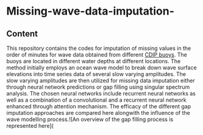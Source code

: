 # Missing-wave-data-imputation-

## Content
This repository contains the codes for imputation of missing values in the order of minutes for wave data obtained from different [CDIP buoys](https://cdip.ucsd.edu/). The buoys are located in different water depths at different locations. The method initially employs an ocean wave model to break down wave surface elevations into time series data of several slow varying amplitudes. 
The slow varying amplitudes are then utilized for missing data imputation either through neural network predictions or gap filling using singular spectrum analysis. The chosen neural networks include recurrent neural networks as well as a combination of a convolutional and a recurrent neural network enhanced through attention mechanism. 
The efficacy of the different gap imputation approaches are compared here alongwith the influence of the wave modelling process.![An overview of the gap filling process is represented here]( 
